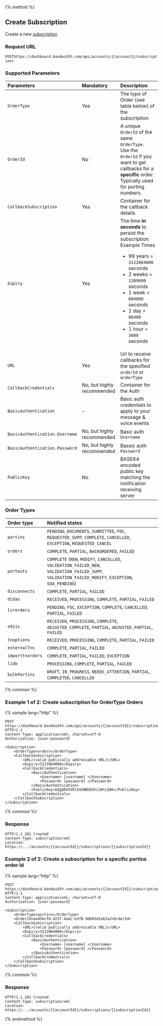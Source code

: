 {% method %}

## Create Subscription

Create a new [subscription](../about.md)

### Request URL

<code class="post">POST</code>`https://dashboard.bandwidth.com/api/accounts/{{account}}/subscriptions`

### Supported Parameters

| Parameters                     | Mandatory                  | Description                                                                                                                                                                                                                                                       |
|:-------------------------------|:---------------------------|:------------------------------------------------------------------------------------------------------------------------------------------------------------------------------------------------------------------------------------------------------------------|
| `OrderType`                    | Yes                        | The type of Order (see table below) of the subscription                                                                                                                                                                                                           |
| `OrderId`                      | No                         | A unique `OrderId` of the same `OrderType`.  <br>Use the `OrderId` if you want to get callbacks for a **specific** order. Typically used for porting numbers.                                                                                                     |
| `CallbackSubscription`         | Yes                        | Container for the callback details                                                                                                                                                                                                                                |
| `Expiry`                       | Yes                        | The time **in seconds** to persist the subscription.  <br> Example Times <ul> <li>99 years = `3122064000` seconds</li><li>2 weeks = `1209600` seconds</li><li>1 week = `604800` seconds</li><li>1 day = `86400` seconds</li><li>1 hour = `3600` seconds</li></ul> |
| `URL`                          | Yes                        | Url to receive callbacks for the specified `orderId` or `orderType`                                                                                                                                                                                               |
| `CallbackCredentials`          | No, but highly recommended | Container for the Auth                                                                                                                                                                                                                                                                  |
| `BasicAuthentication`          | -                          | Basic auth credentials to apply to your message & voice events                                                                                                                                                                                                    |
| `BasicAuthentication.Username` | No, but highly recommended | Basic auth `Username`                                                                                                                                                                                                                                             |
| `BasicAuthentication.Password` | No, but highly recommended | Bassic auth `Password`                                                                                                                                                                                                                                            |
| `PublicKey`                    | No                         | BASE64 encoded public key matching the notification receiving server                                                                                                                                                                                              |

### Order Types

| Order type       | Notified states                                                                                                                                      |
|:-----------------|:-----------------------------------------------------------------------------------------------------------------------------------------------------|
| `portins`        | `PENDING_DOCUMENTS`, `SUBMITTED`, `FOC`, `REQUESTED_SUPP`, `COMPLETE`, `CANCELLED`, `EXCEPTION`, `REQUESTED_CANCEL`                                  |
| `orders`         | `COMPLETE`, `PARTIAL`, `BACKORDERED`, `FAILED`                                                                                                       |
| `portouts`       | `COMPLETE` (`NEW`, `MODIFY`, `CANCELLED`, `VALIDATION_FAILED_NEW`, `VALIDATION_FAILED_SUPP`, `VALIDATION_FAILED_MODIFY`, `EXCEPTION`, `SOA_PENDING`) |
| `disconnects`    | `COMPLETE`, `PARTIAL`, `FAILED`                                                                                                                      |
| `dldas`          | `RECEIVED`, `PROCESSING`, `COMPLETE`, `PARTIAL`, `FAILED`                                                                                            |
| `lsrorders`      | `PENDING`, `FOC`, `EXCEPTION`, `COMPLETE`, `CANCELLED`, `PARTIAL`, `FAILED`                                                                          |
| `e911s`          | `RECEIVED`, `PROCESSING`, `COMPLETE`, `ADJUSTED_COMPLETE`, `PARTIAL`, `ADJUSTED_PARTIAL`, `FAILED`                                                   |
| `tnoptions`      | `RECEIVED`, `PROCESSING`, `COMPLETE`, `PARTIAL`, `FAILED`                                                                                            |
| `externalTns`    | `COMPLETE`, `PARTIAL`, `FAILED`                                                                                                                      |
| `importtnorders` | `COMPLETE`, `PARTIAL`, `FAILED`, `EXCEPTION`                                                                                                         |
| `lidb`           | `PROCESSING`, `COMPLETE`, `PARTIAL`, `FAILED`                                                                                                        |
| `bulkPortins`    | `DRAFT`, `IN_PROGRESS`, `NEEDS_ATTENTION`, `PARTIAL`, `COMPLETED`, `CANCELLED`                                                                       |


{% common %}

### Example 1 of 2: Create subscription for OrderType Orders

{% sample lang="http" %}

```http
POST https://dashboard.bandwidth.com/api/accounts/{{accountId}}/subscriptions HTTP/1.1
Content-Type: application/xml; charset=utf-8
Authorization: {user:password}

<Subscription>
    <OrderType>orders</OrderType>
    <CallbackSubscription>
        <URL>[valid publically addressable URL]</URL>
        <Expiry>3122064000</Expiry>
        <CallbackCredentials>
            <BasicAuthentication>
                <Username> [username] </Username>
                <Password> [password] </Password>
            </BasicAuthentication>
            <PublicKey>kQgQ0VSVElGSUNBVEUtLS0tLQ0K</PublicKey>
        </CallbackCredentials>
    </CallbackSubscription>
</Subscription>
```

{% common %}

### Response

```http
HTTP/1.1 201 Created
Content-Type: subscription/xml
Location: https://.../accounts/{{accountId}}/subscriptions/{{subscriptionId}}
```

### Example 2 of 2: Create a subscription for a specific portins order Id

{% sample lang="http" %}

```http
POST https://dashboard.bandwidth.com/api/accounts/{{accountId}}/subscriptions HTTP/1.1
Content-Type: application/xml; charset=utf-8
Authorization: {user:password}

<Subscription>
    <OrderType>portins</OrderType>
    <OrderId>ee456cfb-d237-4adc-b3f8-9db03d2e62a2<OrderId>
    <CallbackSubscription>
        <URL>[valid publically addressable URL]</URL>
        <Expiry>3122064000</Expiry>
        <CallbackCredentials>
            <BasicAuthentication>
                <Username> [username] </Username>
                <Password> [password] </Password>
            </BasicAuthentication>
        </CallbackCredentials>
    </CallbackSubscription>
</Subscription>
```

{% common %}

### Response

```http
HTTP/1.1 201 Created
Content-Type: subscription/xml
Location: https://.../accounts/{{accountId}}/subscriptions/{{subscriptionId}}
```


{% endmethod %}
